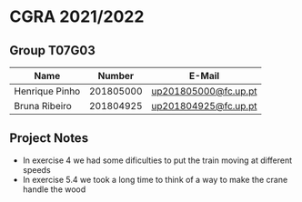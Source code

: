 # CGRA 2021/2022

## Group T07G03

| Name             | Number    | E-Mail               |
| ---------------- | --------- | -------------------- |
| Henrique Pinho   | 201805000 | up201805000@fc.up.pt |
| Bruna Ribeiro    | 201804925 | up201804925@fc.up.pt |

## Project Notes

- In exercise 4 we had some dificulties to put the train moving at different speeds
- In exercise 5.4 we took a long time to think of a way to make the crane handle the wood
